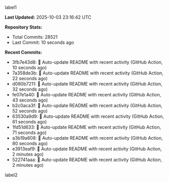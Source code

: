 
label1 
<!-- ACTIVITY_START -->
**Last Updated:** 2025-10-03 23:16:42 UTC

**Repository Stats:**
- Total Commits: 28521
- Last Commit: 10 seconds ago

**Recent Commits:**
- 3fb7e43d8: 🤖 Auto-update README with recent activity (GitHub Action, 10 seconds ago)
- 7a358de3b: 🤖 Auto-update README with recent activity (GitHub Action, 22 seconds ago)
- d080b7211: 🤖 Auto-update README with recent activity (GitHub Action, 32 seconds ago)
- fe07e1a40: 🤖 Auto-update README with recent activity (GitHub Action, 43 seconds ago)
- b2c0aca3f: 🤖 Auto-update README with recent activity (GitHub Action, 52 seconds ago)
- 63530a9d9: 🤖 Auto-update README with recent activity (GitHub Action, 61 seconds ago)
- 1fd51d633: 🤖 Auto-update README with recent activity (GitHub Action, 71 seconds ago)
- a3b19a608: 🤖 Auto-update README with recent activity (GitHub Action, 80 seconds ago)
- e3913eaf9: 🤖 Auto-update README with recent activity (GitHub Action, 2 minutes ago)
- 522741aaa: 🤖 Auto-update README with recent activity (GitHub Action, 2 minutes ago)
<!-- ACTIVITY_END -->

label2
